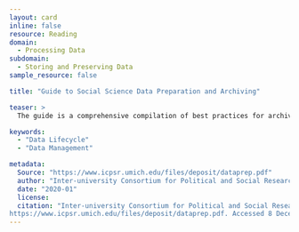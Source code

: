 ```yaml
---
layout: card
inline: false
resource: Reading
domain:
  - Processing Data
subdomain:
  - Storing and Preserving Data
sample_resource: false

title: "Guide to Social Science Data Preparation and Archiving"

teaser: >
  The guide is a comprehensive compilation of best practices for archiving and preserving data. The guide offers a thorough definition of the data lifecycle and offers guidance on data management plans, data collection and file creation, data analysis, and deposits.

keywords:
  - "Data Lifecycle"
  - "Data Management"

metadata:
  Source: "https://www.icpsr.umich.edu/files/deposit/dataprep.pdf"
  author: "Inter-university Consortium for Political and Social Research (ICPSR)"
  date: "2020-01"
  license: 
  citation: "Inter-university Consortium for Political and Social Research (ICPSR). 2020. 'Guide to Social Science Data Preparation and Archiving.' 6th Edition.
https://www.icpsr.umich.edu/files/deposit/dataprep.pdf. Accessed 8 December 2024."
---
```

